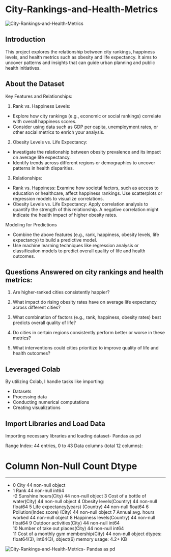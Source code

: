 # City-Rankings-and-Health-Metrics

![City-Rankings-and-Health-Metrics](https://github.com/user-attachments/assets/2f852d04-3c1c-4f23-b6e4-72ff46d1d8ac)


## Introduction
This project explores the relationship between city rankings, happiness levels, and health metrics such as obesity and life expectancy. It aims to uncover patterns and insights that can guide urban planning and public health initiatives.

## About the Dataset
Key Features and Relationships:
1.  Rank vs. Happiness Levels:
- Explore how city rankings (e.g., economic or social rankings) correlate with overall happiness scores.
- Consider using data such as GDP per capita, unemployment rates, or other social metrics to enrich your analysis.
2.  Obesity Levels vs. Life Expectancy:
- Investigate the relationship between obesity prevalence and its impact on average life expectancy.
- Identify trends across different regions or demographics to uncover patterns in health disparities.
3.  Relationships:
  - Rank vs. Happiness: Examine how societal factors, such as access to education or healthcare, affect happiness rankings. Use scatterplots or regression models to visualize correlations.
  - Obesity Levels vs. Life Expectancy: Apply correlation analysis to quantify the strength of this relationship. A negative correlation might indicate the health impact of higher obesity rates.
    
Modeling for Predictions
- Combine the above features (e.g., rank, happiness, obesity levels, life expectancy) to build a predictive model.
- Use machine learning techniques like regression analysis or classification models to predict overall quality of life and health outcomes.

## Questions Answered on city rankings and health metrics:
1.  Are higher-ranked cities consistently happier?
2.  What impact do rising obesity rates have on average life expectancy across different cities?
3.  What combination of factors (e.g., rank, happiness, obesity rates) best predicts overall quality of life?
4.  Do cities in certain regions consistently perform better or worse in these metrics?

5.  What interventions could cities prioritize to improve quality of life and health outcomes?

   ## Leveraged Colab 
   By utilizing Colab, I handle tasks like importing:
   - Datasets
   - Processing data
   - Conducting numerical computations
   - Creating visualizations

 ## Import Libraries and Load Data
 Importing necessary libraries and loading dataset- Pandas as pd
    
Range Index: 44 entries, 0 to 43
Data columns (total 12 columns):
 #   Column                                  Non-Null Count  Dtype  
---  ------                                  --------------  -----  
- 0   City                                    44 non-null     object 
- 1   Rank                                    44 non-null     int64  
 -2   Sunshine hours(City)                    44 non-null     object 
 3   Cost of a bottle of water(City)         44 non-null     object 
 4   Obesity levels(Country)                 44 non-null     float64
 5   Life expectancy(years) (Country)        44 non-null     float64
 6   Pollution(Index score) (City)           44 non-null     object 
 7   Annual avg. hours worked                44 non-null     object 
 8   Happiness levels(Country)               44 non-null     float64
 9   Outdoor activities(City)                44 non-null     int64  
 10  Number of take out places(City)         44 non-null     int64  
 11  Cost of a monthly gym membership(City)  44 non-null     object 
dtypes: float64(3), int64(3), object(6)
memory usage: 4.2+ KB

![City-Rankings-and-Health-Metrics- Pandas as pd ](https://github.com/user-attachments/assets/6d70796f-0dbf-48b6-9b55-ddb9086ea673)
